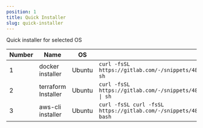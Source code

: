 ```yaml
---
position: 1
title: Quick Installer
slug: quick-installer
---
```


Quick installer for selected OS

| Number | Name                 | OS      | Link                                                                                  |
|--------|----------------------|---------|---------------------------------------------------------------------------------------|
| 1      | docker installer     | Ubuntu  | `curl -fsSL https://gitlab.com/-/snippets/4844452/raw/main/install_docker.sh \| sh`    |
| 2      | terraform Installer  | Ubuntu  | `curl -fsSL https://gitlab.com/-/snippets/4859488/raw/main/install_terraform.sh \| sh` |
| 3      | aws-cli installer  | Ubuntu  | `curl -fsSL curl -fsSL https://gitlab.com/-/snippets/4859498/raw/main/install_awscli.sh \| bash` |
